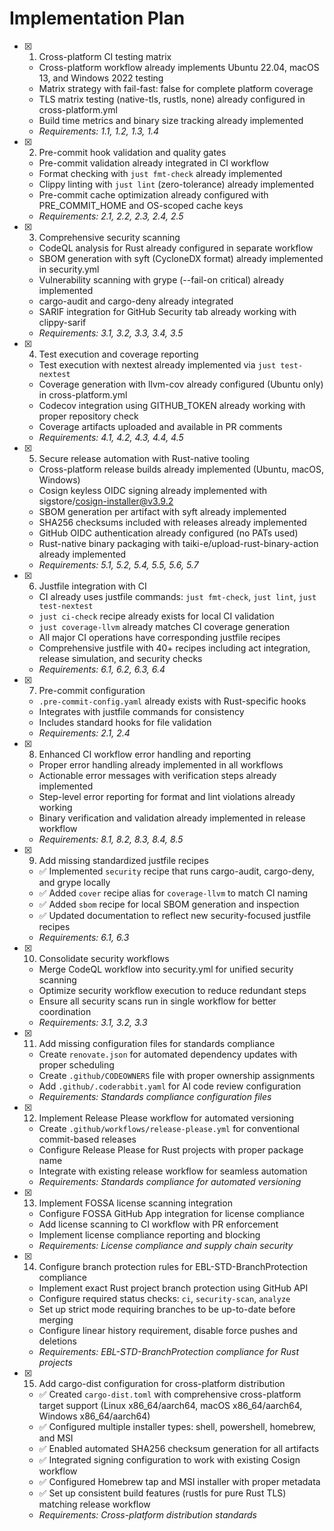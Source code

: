 # Implementation Plan

- [x] 1. Cross-platform CI testing matrix

  - Cross-platform workflow already implements Ubuntu 22.04, macOS 13, and Windows 2022 testing
  - Matrix strategy with fail-fast: false for complete platform coverage
  - TLS matrix testing (native-tls, rustls, none) already configured in cross-platform.yml
  - Build time metrics and binary size tracking already implemented
  - _Requirements: 1.1, 1.2, 1.3, 1.4_

- [x] 2. Pre-commit hook validation and quality gates

  - Pre-commit validation already integrated in CI workflow
  - Format checking with `just fmt-check` already implemented
  - Clippy linting with `just lint` (zero-tolerance) already implemented
  - Pre-commit cache optimization already configured with PRE_COMMIT_HOME and OS-scoped cache keys
  - _Requirements: 2.1, 2.2, 2.3, 2.4, 2.5_

- [x] 3. Comprehensive security scanning

  - CodeQL analysis for Rust already configured in separate workflow
  - SBOM generation with syft (CycloneDX format) already implemented in security.yml
  - Vulnerability scanning with grype (--fail-on critical) already implemented
  - cargo-audit and cargo-deny already integrated
  - SARIF integration for GitHub Security tab already working with clippy-sarif
  - _Requirements: 3.1, 3.2, 3.3, 3.4, 3.5_

- [x] 4. Test execution and coverage reporting

  - Test execution with nextest already implemented via `just test-nextest`
  - Coverage generation with llvm-cov already configured (Ubuntu only) in cross-platform.yml
  - Codecov integration using GITHUB_TOKEN already working with proper repository check
  - Coverage artifacts uploaded and available in PR comments
  - _Requirements: 4.1, 4.2, 4.3, 4.4, 4.5_

- [x] 5. Secure release automation with Rust-native tooling

  - Cross-platform release builds already implemented (Ubuntu, macOS, Windows)
  - Cosign keyless OIDC signing already implemented with sigstore/cosign-installer@v3.9.2
  - SBOM generation per artifact with syft already implemented
  - SHA256 checksums included with releases already implemented
  - GitHub OIDC authentication already configured (no PATs used)
  - Rust-native binary packaging with taiki-e/upload-rust-binary-action already implemented
  - _Requirements: 5.1, 5.2, 5.4, 5.5, 5.6, 5.7_

- [x] 6. Justfile integration with CI

  - CI already uses justfile commands: `just fmt-check`, `just lint`, `just test-nextest`
  - `just ci-check` recipe already exists for local CI validation
  - `just coverage-llvm` already matches CI coverage generation
  - All major CI operations have corresponding justfile recipes
  - Comprehensive justfile with 40+ recipes including act integration, release simulation, and security checks
  - _Requirements: 6.1, 6.2, 6.3, 6.4_

- [x] 7. Pre-commit configuration

  - `.pre-commit-config.yaml` already exists with Rust-specific hooks
  - Integrates with justfile commands for consistency
  - Includes standard hooks for file validation
  - _Requirements: 2.1, 2.4_

- [x] 8. Enhanced CI workflow error handling and reporting

  - Proper error handling already implemented in all workflows
  - Actionable error messages with verification steps already implemented
  - Step-level error reporting for format and lint violations already working
  - Binary verification and validation already implemented in release workflow
  - _Requirements: 8.1, 8.2, 8.3, 8.4, 8.5_

- [x] 9. Add missing standardized justfile recipes

  - ✅ Implemented `security` recipe that runs cargo-audit, cargo-deny, and grype locally
  - ✅ Added `cover` recipe alias for `coverage-llvm` to match CI naming
  - ✅ Added `sbom` recipe for local SBOM generation and inspection
  - ✅ Updated documentation to reflect new security-focused justfile recipes
  - _Requirements: 6.1, 6.3_

- [x] 10. Consolidate security workflows

  - Merge CodeQL workflow into security.yml for unified security scanning
  - Optimize security workflow execution to reduce redundant steps
  - Ensure all security scans run in single workflow for better coordination
  - _Requirements: 3.1, 3.2, 3.3_

- [x] 11. Add missing configuration files for standards compliance

  - Create `renovate.json` for automated dependency updates with proper scheduling
  - Create `.github/CODEOWNERS` file with proper ownership assignments
  - Add `.github/.coderabbit.yaml` for AI code review configuration
  - _Requirements: Standards compliance configuration files_

- [x] 12. Implement Release Please workflow for automated versioning

  - Create `.github/workflows/release-please.yml` for conventional commit-based releases
  - Configure Release Please for Rust projects with proper package name
  - Integrate with existing release workflow for seamless automation
  - _Requirements: Standards compliance for automated versioning_

- [x] 13. Implement FOSSA license scanning integration

  - Configure FOSSA GitHub App integration for license compliance
  - Add license scanning to CI workflow with PR enforcement
  - Implement license compliance reporting and blocking
  - _Requirements: License compliance and supply chain security_

- [x] 14. Configure branch protection rules for EBL-STD-BranchProtection compliance

  - Implement exact Rust project branch protection using GitHub API
  - Configure required status checks: `ci`, `security-scan`, `analyze`
  - Set up strict mode requiring branches to be up-to-date before merging
  - Configure linear history requirement, disable force pushes and deletions
  - _Requirements: EBL-STD-BranchProtection compliance for Rust projects_

- [x] 15. Add cargo-dist configuration for cross-platform distribution

  - ✅ Created `cargo-dist.toml` with comprehensive cross-platform target support (Linux x86_64/aarch64, macOS x86_64/aarch64, Windows x86_64/aarch64)
  - ✅ Configured multiple installer types: shell, powershell, homebrew, and MSI
  - ✅ Enabled automated SHA256 checksum generation for all artifacts
  - ✅ Integrated signing configuration to work with existing Cosign workflow
  - ✅ Configured Homebrew tap and MSI installer with proper metadata
  - ✅ Set up consistent build features (rustls for pure Rust TLS) matching release workflow
  - _Requirements: Cross-platform distribution standards_
